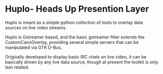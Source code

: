 Huplo- Heads Up Presention Layer
================================

Huplo is meant as a simple python collection of tools to overlay data sources on live video streams.

Huplo is Gstreamer based, and the basic gstreamer filter extends the CustomCairoOverlay, providing several simple servers that can be manipulated via GTK D-Bus.

Originally developed to display basic IRC chats on live video, it can be basically driven by any live data source, though at present the toolkit is only text related.
